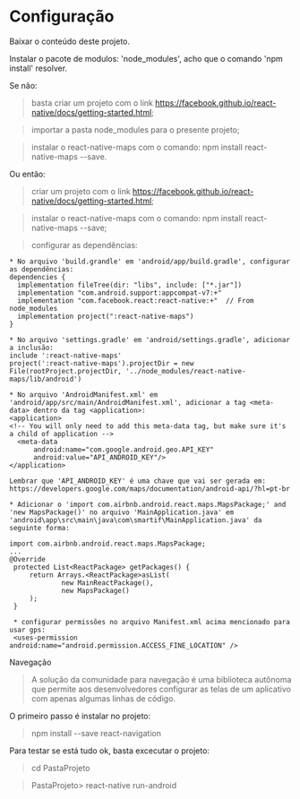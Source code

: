 # Configuração

Baixar o conteúdo deste projeto.

Instalar o pacote de modulos: 'node_modules', acho que o comando 'npm install' resolver.

Se não:

> basta criar um projeto com o link https://facebook.github.io/react-native/docs/getting-started.html;

> importar a pasta node_modules para o presente projeto;

> instalar o react-native-maps com o comando: npm install react-native-maps --save.

Ou então:

> criar um projeto com o link https://facebook.github.io/react-native/docs/getting-started.html;

> instalar o react-native-maps com o comando: npm install react-native-maps --save;

> configurar as dependências:

    * No arquivo 'build.grandle' em 'android/app/build.gradle', configurar as dependências:
    dependencies {
      implementation fileTree(dir: "libs", include: ["*.jar"])
      implementation "com.android.support:appcompat-v7:+"
      implementation "com.facebook.react:react-native:+"  // From node_modules
      implementation project(":react-native-maps")
    }

    * No arquivo 'settings.gradle' em 'android/settings.gradle', adicionar a inclusão:
    include ':react-native-maps'
    project(':react-native-maps').projectDir = new File(rootProject.projectDir, '../node_modules/react-native-maps/lib/android')

    * No arquivo 'AndroidManifest.xml' em 'android/app/src/main/AndroidManifest.xml', adicionar a tag <meta-data> dentro da tag <application>:
    <application>
    <!-- You will only need to add this meta-data tag, but make sure it's a child of application -->
      <meta-data
          android:name="com.google.android.geo.API_KEY"
          android:value="API_ANDROID_KEY"/>
    </application>
    
    Lembrar que 'API_ANDROID_KEY' é uma chave que vai ser gerada em: https://developers.google.com/maps/documentation/android-api/?hl=pt-br
    
    * Adicionar o 'import com.airbnb.android.react.maps.MapsPackage;' and 'new MapsPackage()' no arquivo 'MainApplication.java' em 'android\app\src\main\java\com\smartif\MainApplication.java' da seguinte forma:
    
    import com.airbnb.android.react.maps.MapsPackage;
    ...
    @Override
     protected List<ReactPackage> getPackages() {
         return Arrays.<ReactPackage>asList(
                 new MainReactPackage(),
                 new MapsPackage()
         );
     }
     
     * configurar permissões no arquivo Manifest.xml acima mencionado para usar gps:
     <uses-permission android:name="android.permission.ACCESS_FINE_LOCATION" />

Navegação
> A solução da comunidade para navegação é uma biblioteca autônoma que permite aos desenvolvedores configurar as telas de um aplicativo com apenas algumas linhas de código.

O primeiro passo é instalar no projeto:
> npm install --save react-navigation

Para testar se está tudo ok, basta excecutar o projeto:
> cd PastaProjeto

> PastaProjeto> react-native run-android

